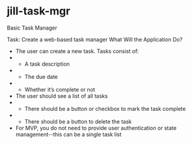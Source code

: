 # jill-task-mgr
Basic Task Manager

Task: Create a web-based task manager
What Will the Application Do?
- The user can create a new task. Tasks consist of:
- - A task description
- -  The due date
- -  Whether it’s complete or not
-  The user should see a list of all tasks
- - There should be a button or checkbox to mark the task complete
- - There should be a button to delete the task
- For MVP, you do not need to provide user authentication or state management--this can be
a single task list
